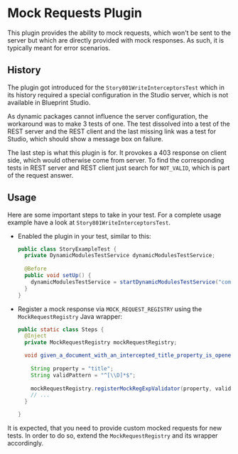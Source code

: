 # Mock Requests Plugin

This plugin provides the ability to mock requests, which won't be sent to the server but
which are directly provided with mock responses. As such, it is typically meant for
error scenarios.

## History

The plugin got introduced for the `Story801WriteInterceptorsTest` which in its history
required a special configuration in the Studio server, which is not available in
Blueprint Studio.

As dynamic packages cannot influence the server configuration, the workaround was to
make 3 tests of one. The test dissolved into a test of the REST server and the REST
client and the last missing link was a test for Studio, which should show a message
box on failure.

The last step is what this plugin is for. It provokes a 403 response on client side,
which would otherwise come from server. To find the corresponding tests in REST
server and REST client just search for `NOT_VALID`, which is part of the request
answer.

## Usage

Here are some important steps to take in your test. For a complete usage example have a look at `Story801WriteInterceptorsTest`.

* Enabled the plugin in your test, similar to this:

    ```java
    public class StoryExampleTest {
      private DynamicModulesTestService dynamicModulesTestService;
      
      @Before
      public void setUp() {
        dynamicModulesTestService = startDynamicModulesTestService("com.coremedia.blueprint.internal__mock-requests-plugin");
      }
    }
    ```

* Register a mock response via `MOCK_REQUEST_REGISTRY` using the `MockRequestRegistry` Java wrapper:

    ```java
    public static class Steps {
      @Inject
      private MockRequestRegistry mockRequestRegistry;
    
      void given_a_document_with_an_intercepted_title_property_is_opened(Reference<? super Content> refDoc,
                                                                         Reference<? super String> refProperty) {
        String property = "title";
        String validPattern = "^[\\D]*$";
      
        mockRequestRegistry.registerMockRegExpValidator(property, validPattern);
        // ...
      }
    
    }
    ```

It is expected, that you need to provide custom mocked requests for new tests. In order to do so,
extend the `MockRequestRegistry` and its wrapper accordingly.
